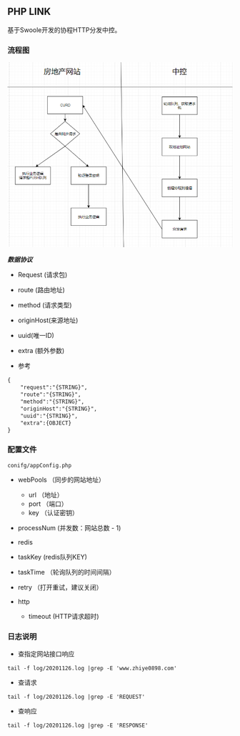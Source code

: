 ## PHP LINK

基于Swoole开发的协程HTTP分发中控。

### 流程图

![avatar](markdown/架构图.png)

***数据协议***
  - Request (请求包)
  - route (路由地址)
  - method (请求类型)
  - originHost(来源地址)
  - uuid(唯一ID)
  - extra (额外参数)

- 参考
```
{
    "request":"{STRING}",
    "route":"{STRING}",
    "method":"{STRING}",
    "originHost":"{STRING}",
    "uuid":"{STRING}",
    "extra":{OBJECT}
}
```

### 配置文件

````
conifg/appConfig.php
````

- webPools （同步的网站地址）
  -  url  （地址）
  -  port （端口）
  -  key  （认证密钥）

- processNum (并发数：网站总数 - 1) 
- redis
- taskKey (redis队列KEY)
- taskTime （轮询队列的时间间隔）
- retry （打开重试，建议关闭）
- http
  - timeout (HTTP请求超时)

### 日志说明


- 查指定网站接口响应
````
tail -f log/20201126.log |grep -E 'www.zhiye0898.com'
````
- 查请求

````
tail -f log/20201126.log |grep -E 'REQUEST'
````

- 查响应

````
tail -f log/20201126.log |grep -E 'RESPONSE'
````